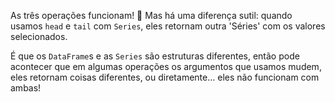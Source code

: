 As três operações funcionam! 🎊 Mas há uma diferença sutil: quando usamos `head` e `tail` com `Series`, eles retornam outra 'Séries' com os valores selecionados.

É que os `DataFrame`s e as `Series` são estruturas diferentes, então pode acontecer que em algumas operações os argumentos que usamos mudem, eles retornam coisas diferentes, ou diretamente... eles não funcionam com ambas!
